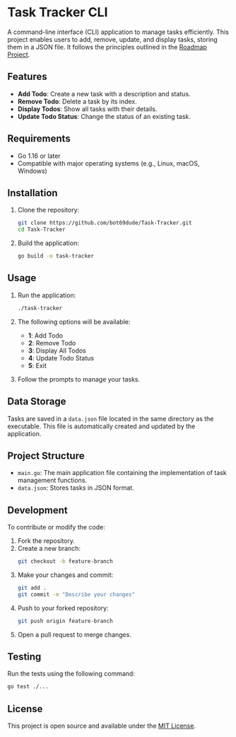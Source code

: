 # Task Tracker CLI

A command-line interface (CLI) application to manage tasks efficiently. This project enables users to add, remove, update, and display tasks, storing them in a JSON file. It follows the principles outlined in the [Roadmap Project](https://roadmap.sh/projects/task-tracker).

## Features

- **Add Todo**: Create a new task with a description and status.
- **Remove Todo**: Delete a task by its index.
- **Display Todos**: Show all tasks with their details.
- **Update Todo Status**: Change the status of an existing task.

## Requirements

- Go 1.16 or later
- Compatible with major operating systems (e.g., Linux, macOS, Windows)

## Installation

1. Clone the repository:
   ```bash
   git clone https://github.com/bot69dude/Task-Tracker.git
   cd Task-Tracker
   ```

2. Build the application:
   ```bash
   go build -o task-tracker
   ```

## Usage

1. Run the application:
   ```bash
   ./task-tracker
   ```

2. The following options will be available:
   * **1**: Add Todo
   * **2**: Remove Todo
   * **3**: Display All Todos
   * **4**: Update Todo Status
   * **5**: Exit

3. Follow the prompts to manage your tasks.

## Data Storage

Tasks are saved in a `data.json` file located in the same directory as the executable. This file is automatically created and updated by the application.

## Project Structure

* `main.go`: The main application file containing the implementation of task management functions.
* `data.json`: Stores tasks in JSON format.

## Development

To contribute or modify the code:

1. Fork the repository.
2. Create a new branch:
   ```bash
   git checkout -b feature-branch
   ```
3. Make your changes and commit:
   ```bash
   git add .
   git commit -m "Describe your changes"
   ```
4. Push to your forked repository:
   ```bash
   git push origin feature-branch
   ```
5. Open a pull request to merge changes.

## Testing

Run the tests using the following command:
```bash
go test ./...
```

## License

This project is open source and available under the [MIT License](LICENSE).